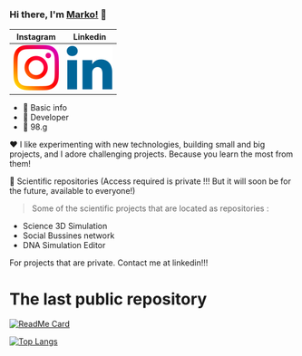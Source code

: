 ### Hi there, I'm [Marko!](https://github.com/marko9827) 👋
 
 | Instagram    | Linkedin    |
| ----------- | ----------- |
| [ ![access](https://raw.githubusercontent.com/Marko9827/Marko9827/master/access/011-instagram.svg)](https://instagram.com/nikoliccc02)  | [ ![access](https://raw.githubusercontent.com/Marko9827/Marko9827/master/access/010-linkedinv2.svg)](https://www.linkedin.com/in/markonikolic98/)  |
 - 🔢 Basic info 
 - 🥇 Developer
 - 🔢 98.g
 
 :heart: I like experimenting with new technologies, building small and big projects, and I adore challenging projects. Because you learn the most from them!
 
 🔢 Scientific repositories (Access required is private !!! But it will soon be for the future, available to everyone!) 


> Some of the scientific projects that are located as repositories : 

 - Science 3D Simulation
 - Social Bussines network
 - DNA Simulation Editor


For projects that are private. Contact me at linkedin!!!

# The last public repository

[![ReadMe Card](https://github-readme-stats.vercel.app/api/pin/?username=marko9827&repo=MotorCentrifugalniVentilator)](https://github.com/Marko9827/MotorCentrifugalniVentilator)

[![Top Langs](https://github-readme-stats.vercel.app/api/top-langs/?username=marko9827&layout=compact)](https://github.com/Marko9827/interaktivmarket_2020)
